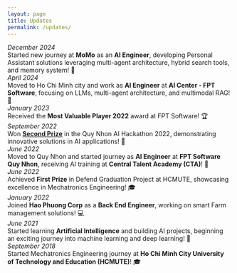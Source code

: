```yaml
---
layout: page
title: Updates
permalink: /updates/
---
```


<div class="row updateSection">
	<div class="col-sm-3 dateInUpdate"><i>December 2024</i></div>
	<div class="col-sm-9">
		Started new journey at <b>MoMo</b> as an <b>AI Engineer</b>, developing Personal Assistant solutions leveraging multi-agent architecture, hybrid search tools, and memory system! 🚀
	</div>
</div>

<div class="row updateSection">
	<div class="col-sm-3 dateInUpdate"><i>April 2024</i></div>
	<div class="col-sm-9">
		Moved to Ho Chi Minh city and work as <b>AI Engineer</b> at <b>AI Center - FPT Software</b>, focusing on LLMs, multi-agent architecture, and multimodal RAG! 🚀
	</div>
</div>

<div class="row updateSection">
	<div class="col-sm-3 dateInUpdate"><i>January 2023</i></div>
	<div class="col-sm-9">
		Received the <b>Most Valuable Player 2022</b> award at FPT Software! 🏆
	</div>
</div>

<div class="row updateSection">
	<div class="col-sm-3 dateInUpdate"><i>September 2022</i></div>
	<div class="col-sm-9">
		Won <a href="https://vnexpress.net/thang-giai-250-trieu-dong-nho-mo-hinh-ai-thong-minh-4509744.html" target="_blank"><b>Second Prize</b></a> in the Quy Nhon AI Hackathon 2022, demonstrating innovative solutions in AI applications! 🥈
	</div>
</div>

<div class="row updateSection">
	<div class="col-sm-3 dateInUpdate"><i>June 2022</i></div>
	<div class="col-sm-9">
		Moved to Quy Nhon and started journey as <b>AI Engineer</b> at <b>FPT Software Quy Nhon</b>, receiving AI training at <b>Central Talent Academy (CTA)</b>! 🌊
	</div>
</div>

<div class="row updateSection">
	<div class="col-sm-3 dateInUpdate"><i>June 2022</i></div>
	<div class="col-sm-9">
		Achieved <b>First Prize</b> in Defend Graduation Project at HCMUTE, showcasing excellence in Mechatronics Engineering! 🎓
	</div>
</div>

<div class="row updateSection">
	<div class="col-sm-3 dateInUpdate"><i>January 2022</i></div>
	<div class="col-sm-9">
		Joined <b>Hao Phuong Corp</b> as a <b>Back End Engineer</b>, working on smart Farm management solutions! 💻
	</div>
</div>

<div class="row updateSection">
	<div class="col-sm-3 dateInUpdate"><i>June 2021</i></div>
	<div class="col-sm-9">
		Started learning <b>Artificial Intelligence</b> and building AI projects, beginning an exciting journey into machine learning and deep learning! 🤖
	</div>
</div>

<div class="row updateSection">
	<div class="col-sm-3 dateInUpdate"><i>September 2018</i></div>
	<div class="col-sm-9">
		Started Mechatronics Engineering journey at <b>Ho Chi Minh City University of Technology and Education (HCMUTE)</b>! 🎓
	</div>
</div>
